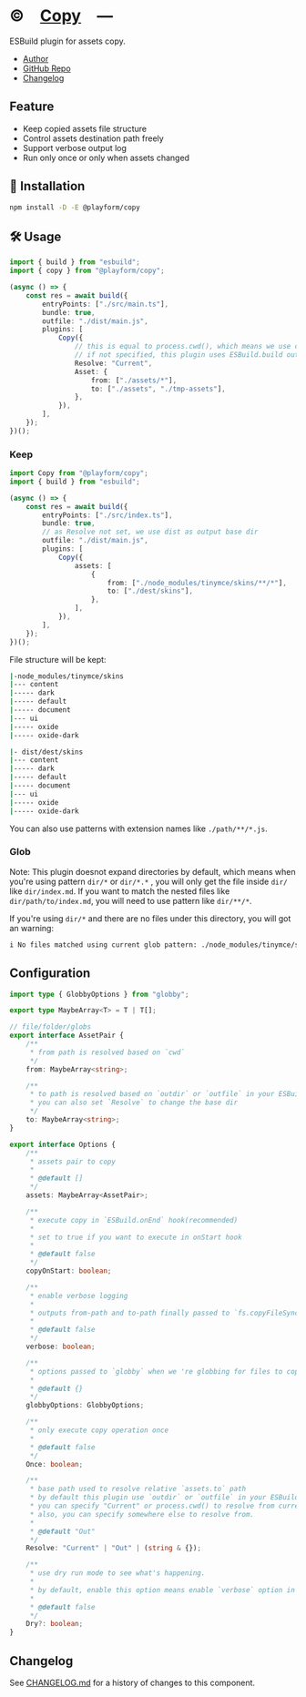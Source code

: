 # ©️ [Copy] —

ESBuild plugin for assets copy.

-   [Author](https://github.com/linbudu599)
-   [GitHub Repo](https://github.com/LinbuduLab/esbuild-plugins/tree/master/packages/@playform/copy#readme)
-   [Changelog](https://github.com/LinbuduLab/esbuild-plugins/blob/main/packages/@playform/copy/CHANGELOG.md)

## Feature

-   Keep copied assets file structure
-   Control assets destination path freely
-   Support verbose output log
-   Run only once or only when assets changed

## 🚀 Installation

```sh
npm install -D -E @playform/copy
```

## 🛠️ Usage

```ts
import { build } from "esbuild";
import { copy } from "@playform/copy";

(async () => {
	const res = await build({
		entryPoints: ["./src/main.ts"],
		bundle: true,
		outfile: "./dist/main.js",
		plugins: [
			Copy({
				// this is equal to process.cwd(), which means we use cwd path as base path to resolve `to` path
				// if not specified, this plugin uses ESBuild.build outdir/outfile options as base path.
				Resolve: "Current",
				Asset: {
					from: ["./assets/*"],
					to: ["./assets", "./tmp-assets"],
				},
			}),
		],
	});
})();
```

### Keep

```ts
import Copy from "@playform/copy";
import { build } from "esbuild";

(async () => {
	const res = await build({
		entryPoints: ["./src/index.ts"],
		bundle: true,
		// as Resolve not set, we use dist as output base dir
		outfile: "./dist/main.js",
		plugins: [
			Copy({
				assets: [
					{
						from: ["./node_modules/tinymce/skins/**/*"],
						to: ["./dest/skins"],
					},
				],
			}),
		],
	});
})();
```

File structure will be kept:

```sh
|-node_modules/tinymce/skins
|--- content
|----- dark
|----- default
|----- document
|--- ui
|----- oxide
|----- oxide-dark
```

```sh
|- dist/dest/skins
|--- content
|----- dark
|----- default
|----- document
|--- ui
|----- oxide
|----- oxide-dark
```

You can also use patterns with extension names like `./path/**/*.js`.

### Glob

Note: This plugin doesnot expand directories by default, which means when you're
using pattern `dir/*` or `dir/*.*` , you will only get the file inside `dir/`
like `dir/index.md`. If you want to match the nested files like
`dir/path/to/index.md`, you will need to use pattern like `dir/**/*`.

If you're using `dir/*` and there are no files under this directory, you will
got an warning:

```sh
i No files matched using current glob pattern: ./node_modules/tinymce/skins/*, maybe you need to configure globby by options.globbyOptions?
```

## Configuration

```ts
import type { GlobbyOptions } from "globby";

export type MaybeArray<T> = T | T[];

// file/folder/globs
export interface AssetPair {
	/**
	 * from path is resolved based on `cwd`
	 */
	from: MaybeArray<string>;

	/**
	 * to path is resolved based on `outdir` or `outfile` in your ESBuild options by default
	 * you can also set `Resolve` to change the base dir
	 */
	to: MaybeArray<string>;
}

export interface Options {
	/**
	 * assets pair to copy
	 *
	 * @default []
	 */
	assets: MaybeArray<AssetPair>;

	/**
	 * execute copy in `ESBuild.onEnd` hook(recommended)
	 *
	 * set to true if you want to execute in onStart hook
	 *
	 * @default false
	 */
	copyOnStart: boolean;

	/**
	 * enable verbose logging
	 *
	 * outputs from-path and to-path finally passed to `fs.copyFileSync` method
	 *
	 * @default false
	 */
	verbose: boolean;

	/**
	 * options passed to `globby` when we 're globbing for files to copy
	 *
	 * @default {}
	 */
	globbyOptions: GlobbyOptions;

	/**
	 * only execute copy operation once
	 *
	 * @default false
	 */
	Once: boolean;

	/**
	 * base path used to resolve relative `assets.to` path
	 * by default this plugin use `outdir` or `outfile` in your ESBuild options
	 * you can specify "Current" or process.cwd() to resolve from current working directory,
	 * also, you can specify somewhere else to resolve from.
	 *
	 * @default "Out"
	 */
	Resolve: "Current" | "Out" | (string & {});

	/**
	 * use dry run mode to see what's happening.
	 *
	 * by default, enable this option means enable `verbose` option in the same time
	 *
	 * @default false
	 */
	Dry?: boolean;
}
```

[Copy]: HTTPS://NPMJS.Org/@playform/copy

## Changelog

See [CHANGELOG.md](CHANGELOG.md) for a history of changes to this component.
